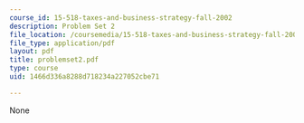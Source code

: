 ```yaml
---
course_id: 15-518-taxes-and-business-strategy-fall-2002
description: Problem Set 2
file_location: /coursemedia/15-518-taxes-and-business-strategy-fall-2002/1466d336a8288d718234a227052cbe71_problemset2.pdf
file_type: application/pdf
layout: pdf
title: problemset2.pdf
type: course
uid: 1466d336a8288d718234a227052cbe71

---
```

None